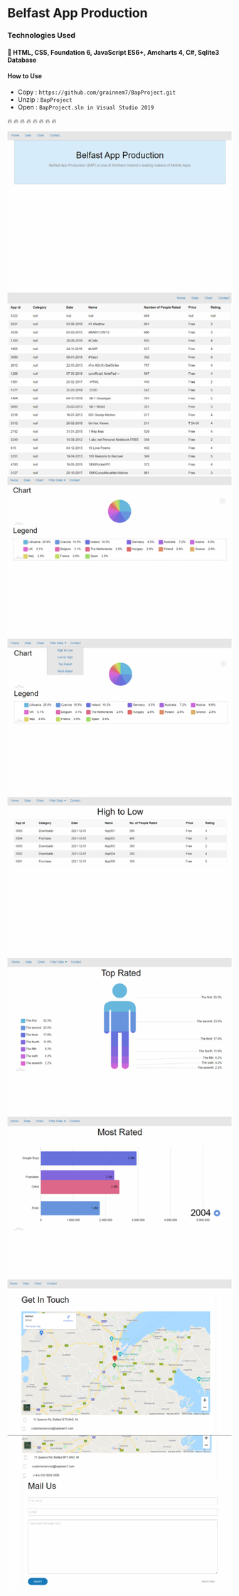 
# Belfast App Production
### Technologies Used
####  :rocket: HTML, CSS, Foundation 6, JavaScript ES6+, Amcharts 4, C#, Sqlite3 Database
#### How to Use 
 - Copy  : `https://github.com/grainnem7/BapProject.git`
 - Unzip   : `BapProject`
 - Open : `BapProject.sln in Visual Studio 2019`

:fire: :fire: :fire: :fire: :fire: :fire: :fire: :fire:

![image 01](https://github.com/grainnem7/BapProject/blob/master/images/bap_01.png?raw=true)
<br/>
![image 02](https://github.com/grainnem7/BapProject/blob/master/images/bap_02.png?raw=true)
<br/>
![image 03](https://github.com/grainnem7/BapProject/blob/master/images/bap_03.png?raw=true)
<br/>
![image 04](https://github.com/grainnem7/BapProject/blob/master/images/bap_04.png?raw=true)
<br/>
![image 05](https://github.com/grainnem7/BapProject/blob/master/images/bap_05.png?raw=true)
<br/>
![image 06](https://github.com/grainnem7/BapProject/blob/master/images/bap_06.png?raw=true)
<br/>
![image 07](https://github.com/grainnem7/BapProject/blob/master/images/bap_07.png?raw=true)
<br/>
![image 08](https://github.com/grainnem7/BapProject/blob/master/images/bap_08.png?raw=true)
<br/>
![image 09](https://github.com/grainnem7/BapProject/blob/master/images/bap_09.png?raw=true)
<br/>
